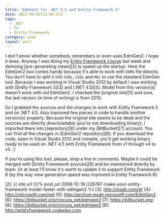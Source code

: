 ```yaml
---
title: "EdmGen2 for .NET 4.5 and Entity Framework 5"
date: 2013-06-03T13:44:17Z
tags:
  - .NET
  - C#
  - Entity Framework
category: none
layout: post
---
```

I don't know whether somebody remembers or even uses EdmGen2. I hope it does. Anyway I was doing my [Entity Framework course][1] last week and demoing [pre-generating views][2] to speed up the startup. Here the EdmGen2 tool comes handy because it's able to work with `EDMX` file directly. You don't have to split it into `SSDL`, `CSDL` and `MSL` to use the standard EdmGen tool. Because I was working in Visual Studio 2012 by default I was working with [Entity Framework 5][3] and [.NET 4.5][4]. Model from this version(s) doesn't work with old EdmGen2. I checked the [original site][5] and sure, the last version (in time of writing) is from 2010. 

<!-- excerpt -->

So I grabbed the sources and did changes to work with Entity Framework 5 and on .NET 4.5. Also improved few pieces in code to handle another version(s) properly. Because the original site seems to be dead and the sources are directly downloadable (you're not downloading binary), I imported there into [repository][6] under my [BitBucket][7] account. You can find all the changes in [EdmGen2 repository][8]. If you download the code, open in Visual Studio 2012 and compile, you'll get working binary ready to be used on .NET 4.5 with Entity Framework from v1 through v4 to v5. :)

If you're using this tool, please, drop a line in comments. Maybe it could be merged with [Entity Framework sources][9] and be maintained directly by team. Or at least I'll know it's worth to update it to support Entity Framework 6 (by the way view generation speed was improved in Entity Framework 6).

[1]: http://www.x2develop.com
[2]: {{ site.url }}{% post_url 2008-12-16-228787-make-your-entity-framework-model-faster-with-edmgen2 %}
[3]: http://msdn.com/ef
[4]: http://microsoft.com/net
[5]: http://archive.msdn.microsoft.com/EdmGen2
[6]: https://bitbucket.org/cincura_net/edmgen2
[7]: https://bitbucket.org/
[8]: https://bitbucket.org/cincura_net/edmgen2
[9]: http://entityframework.codeplex.com
